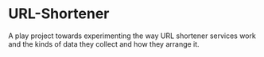 # URL-Shortener
A play project towards experimenting the way URL shortener services work and the kinds of data they collect and how they arrange it.

